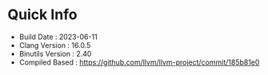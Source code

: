 # Quick Info
* Build Date : 2023-06-11
* Clang Version : 16.0.5
* Binutils Version : 2.40
* Compiled Based : https://github.com/llvm/llvm-project/commit/185b81e0
